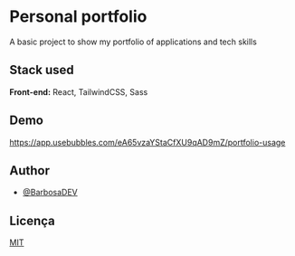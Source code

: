 
# Personal portfolio 

A basic project to show my portfolio of applications and tech skills


## Stack used

**Front-end:** React, TailwindCSS, Sass


## Demo

https://app.usebubbles.com/eA65vzaYStaCfXU9qAD9mZ/portfolio-usage


## Author

- [@BarbosaDEV](https://www.github.com/RodrigoBLima)


## Licença

[MIT](https://choosealicense.com/licenses/mit/)

